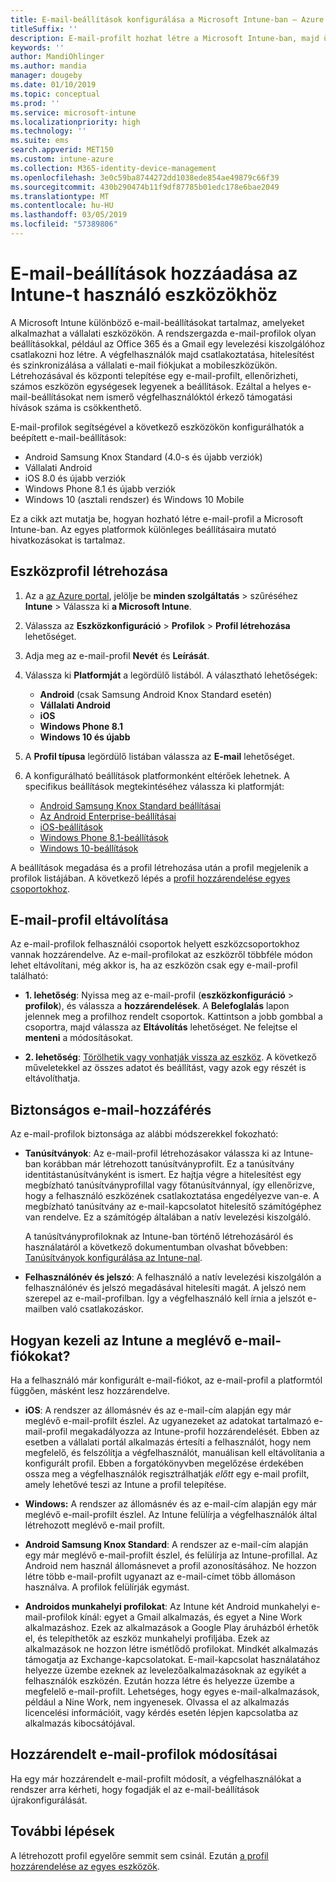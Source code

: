 ```yaml
---
title: E-mail-beállítások konfigurálása a Microsoft Intune-ban – Azure | Microsoft Docs
titleSuffix: ''
description: E-mail-profilt hozhat létre a Microsoft Intune-ban, majd üzembe helyezheti ezt a profilt Android Enterprise-, iOS- és Windows-eszközökön. E-mail-profil használatával olyan gyakori e-mail-beállítások konfigurálhatók, mint a levelezési kiszolgáló, és az Ön által felügyelt eszközökön a vállalati levelezéshez való csatlakozáshoz használt hitelesítési módszer.
keywords: ''
author: MandiOhlinger
ms.author: mandia
manager: dougeby
ms.date: 01/10/2019
ms.topic: conceptual
ms.prod: ''
ms.service: microsoft-intune
ms.localizationpriority: high
ms.technology: ''
ms.suite: ems
search.appverid: MET150
ms.custom: intune-azure
ms.collection: M365-identity-device-management
ms.openlocfilehash: 3e0c59ba8744272dd1038ede854ae49879c66f39
ms.sourcegitcommit: 430b290474b11f9df87785b01edc178e6bae2049
ms.translationtype: MT
ms.contentlocale: hu-HU
ms.lasthandoff: 03/05/2019
ms.locfileid: "57389806"
---
```

# <a name="add-email-settings-to-devices-using-intune"></a>E-mail-beállítások hozzáadása az Intune-t használó eszközökhöz

A Microsoft Intune különböző e-mail-beállításokat tartalmaz, amelyeket alkalmazhat a vállalati eszközökön. A rendszergazda e-mail-profilok olyan beállításokkal, például az Office 365 és a Gmail egy levelezési kiszolgálóhoz csatlakozni hoz létre. A végfelhasználók majd csatlakoztatása, hitelesítést és szinkronizálása a vállalati e-mail fiókjukat a mobileszközükön. Létrehozásával és központi telepítése egy e-mail-profilt, ellenőrizheti, számos eszközön egységesek legyenek a beállítások. Ezáltal a helyes e-mail-beállításokat nem ismerő végfelhasználóktól érkező támogatási hívások száma is csökkenthető.

E-mail-profilok segítségével a következő eszközökön konfigurálhatók a beépített e-mail-beállítások:

- Android Samsung Knox Standard (4.0-s és újabb verziók)
- Vállalati Android
- iOS 8.0 és újabb verziók
- Windows Phone 8.1 és újabb verziók
- Windows 10 (asztali rendszer) és Windows 10 Mobile

Ez a cikk azt mutatja be, hogyan hozható létre e-mail-profil a Microsoft Intune-ban. Az egyes platformok különleges beállításaira mutató hivatkozásokat is tartalmaz.

## <a name="create-a-device-profile"></a>Eszközprofil létrehozása

1. Az a [az Azure portal](https://portal.azure.com), jelölje be **minden szolgáltatás** > szűréséhez **Intune** > Válassza ki **a Microsoft Intune**.
2. Válassza az **Eszközkonfiguráció** > **Profilok** > **Profil létrehozása** lehetőséget.
3. Adja meg az e-mail-profil **Nevét** és **Leírását**.
4. Válassza ki **Platformját** a legördülő listából. A választható lehetőségek:

    - **Android** (csak Samsung Android Knox Standard esetén)
    - **Vállalati Android**
    - **iOS**
    - **Windows Phone 8.1**
    - **Windows 10 és újabb**

5. A **Profil típusa** legördülő listában válassza az **E-mail** lehetőséget.
6. A konfigurálható beállítások platformonként eltérőek lehetnek. A specifikus beállítások megtekintéséhez válassza ki platformját:

    - [Android Samsung Knox Standard beállításai](email-settings-android.md)
    - [Az Android Enterprise-beállításai](email-settings-android-enterprise.md)
    - [iOS-beállítások](email-settings-ios.md)
    - [Windows Phone 8.1-beállítások](email-settings-windows-phone-8-1.md)
    - [Windows 10-beállítások](email-settings-windows-10.md)

A beállítások megadása és a profil létrehozása után a profil megjelenik a profilok listájában. A következő lépés a [profil hozzárendelése egyes csoportokhoz](device-profile-assign.md).

## <a name="remove-an-email-profile"></a>E-mail-profil eltávolítása

Az e-mail-profilok felhasználói csoportok helyett eszközcsoportokhoz vannak hozzárendelve. Az e-mail-profilokat az eszközről többféle módon lehet eltávolítani, még akkor is, ha az eszközön csak egy e-mail-profil található:

- **1. lehetőség**: Nyissa meg az e-mail-profil (**eszközkonfiguráció** > **profilok**), és válassza a **hozzárendelések**. A **Belefoglalás** lapon jelennek meg a profilhoz rendelt csoportok. Kattintson a jobb gombbal a csoportra, majd válassza az **Eltávolítás** lehetőséget. Ne felejtse el **menteni** a módosításokat.

- **2. lehetőség**: [Törölhetik vagy vonhatják vissza az eszköz](devices-wipe.md). A következő műveletekkel az összes adatot és beállítást, vagy azok egy részét is eltávolíthatja.

## <a name="secure-email-access"></a>Biztonságos e-mail-hozzáférés

Az e-mail-profilok biztonsága az alábbi módszerekkel fokozható:

- **Tanúsítványok**: Az e-mail-profil létrehozásakor válassza ki az Intune-ban korábban már létrehozott tanúsítványprofilt. Ez a tanúsítvány identitástanúsítványként is ismert. Ez hajtja végre a hitelesítést egy megbízható tanúsítványprofillal vagy főtanúsítvánnyal, így ellenőrizve, hogy a felhasználó eszközének csatlakoztatása engedélyezve van-e. A megbízható tanúsítvány az e-mail-kapcsolatot hitelesítő számítógéphez van rendelve. Ez a számítógép általában a natív levelezési kiszolgáló.

  A tanúsítványprofiloknak az Intune-ban történő létrehozásáról és használatáról a következő dokumentumban olvashat bővebben: [Tanúsítványok konfigurálása az Intune-nal](certificates-configure.md).

- **Felhasználónév és jelszó**: A felhasználó a natív levelezési kiszolgálón a felhasználónév és jelszó megadásával hitelesíti magát. A jelszó nem szerepel az e-mail-profilban. Így a végfelhasználó kell írnia a jelszót e-mailben való csatlakozáskor.

## <a name="how-intune-handles-existing-email-accounts"></a>Hogyan kezeli az Intune a meglévő e-mail-fiókokat?

Ha a felhasználó már konfigurált e-mail-fiókot, az e-mail-profil a platformtól függően, másként lesz hozzárendelve.

- **iOS**: A rendszer az állomásnév és az e-mail-cím alapján egy már meglévő e-mail-profilt észlel. Az ugyanezeket az adatokat tartalmazó e-mail-profil megakadályozza az Intune-profil hozzárendelését. Ebben az esetben a vállalati portál alkalmazás értesíti a felhasználót, hogy nem megfelelő, és felszólítja a végfelhasználót, manuálisan kell eltávolítania a konfigurált profil. Ebben a forgatókönyvben megelőzése érdekében ossza meg a végfelhasználók regisztrálhatják *előtt* egy e-mail profilt, amely lehetővé teszi az Intune a profil telepítése.

- **Windows:** A rendszer az állomásnév és az e-mail-cím alapján egy már meglévő e-mail-profilt észlel. Az Intune felülírja a végfelhasználók által létrehozott meglévő e-mail profilt.

- **Android Samsung Knox Standard**: A rendszer az e-mail-cím alapján egy már meglévő e-mail-profilt észlel, és felülírja az Intune-profillal. Az Android nem használ állomásnevet a profil azonosításához. Ne hozzon létre több e-mail-profilt ugyanazt az e-mail-címet több állomáson használva. A profilok felülírják egymást.

- **Androidos munkahelyi profilokat**: Az Intune két Android munkahelyi e-mail-profilok kínál: egyet a Gmail alkalmazás, és egyet a Nine Work alkalmazáshoz. Ezek az alkalmazások a Google Play áruházból érhetők el, és telepíthetők az eszköz munkahelyi profiljába. Ezek az alkalmazások ne hozzon létre ismétlődő profilokat. Mindkét alkalmazás támogatja az Exchange-kapcsolatokat. E-mail-kapcsolat használatához helyezze üzembe ezeknek az levelezőalkalmazásoknak az egyikét a felhasználók eszközén. Ezután hozza létre és helyezze üzembe a megfelelő e-mail-profilt. Lehetséges, hogy egyes e-mail-alkalmazások, például a Nine Work, nem ingyenesek. Olvassa el az alkalmazás licencelési információit, vagy kérdés esetén lépjen kapcsolatba az alkalmazás kibocsátójával.

## <a name="changes-to-assigned-email-profiles"></a>Hozzárendelt e-mail-profilok módosításai

Ha egy már hozzárendelt e-mail-profilt módosít, a végfelhasználókat a rendszer arra kérheti, hogy fogadják el az e-mail-beállítások újrakonfigurálását.

## <a name="next-steps"></a>További lépések

A létrehozott profil egyelőre semmit sem csinál. Ezután [a profil hozzárendelése az egyes eszközök](device-profile-assign.md).
